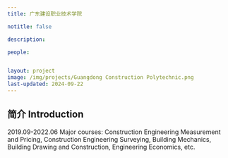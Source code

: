 ```yaml
---
title: 广东建设职业技术学院

notitle: false

description: 

people:


layout: project
image: /img/projects/Guangdong Construction Polytechnic.png
last-updated: 2024-09-22
---
```


## 简介 Introduction

2019.09-2022.06 Major courses: Construction Engineering Measurement and Pricing, Construction Engineering Surveying, Building Mechanics, Building Drawing and Construction, Engineering Economics, etc.
